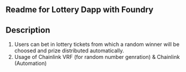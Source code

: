 ## Readme for Lottery Dapp with Foundry

## Description

1. Users can bet in lottery tickets from which a random winner will be choosed and prize distributed automatically.
2. Usage of Chainlink VRF (for random number genration) & Chainlink (Automation)
